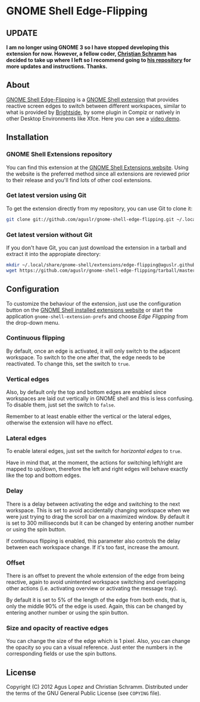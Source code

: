 # GNOME Shell Edge-Flipping

## UPDATE

**I am no longer using GNOME 3 so I have stopped developing this extension for now. However, a fellow coder, [Christian Schramm](https://github.com/Ed-von-Schleck) has decided to take up where I left so I recommend going to [his repository](https://github.com/Ed-von-Schleck/gnome-shell-edge-flipping) for more updates and instructions. Thanks.**

## About

[GNOME Shell Edge-Flipping](http://aguslr.github.com/gnome-shell-edge-flipping/) is a [GNOME Shell extension](https://live.gnome.org/GnomeShell/Extensions) that provides reactive screen edges to switch between different workspaces, similar to what is provided by [Brightside](http://catmur.co.uk/brightside/), by some plugin in Compiz or natively in other Desktop Environments like Xfce. Here you can see a [video demo](https://www.youtube.com/watch?v=6BSyOEjRyTc).

## Installation

### GNOME Shell Extensions repository

You can find this extension at the [GNOME Shell Extensions website](https://extensions.gnome.org/extension/275/edge-flipping/). Using the website is the preferred method since all extensions are reviewed prior to their release and you'll find lots of other cool extensions.

### Get latest version using Git

To get the extension directly from my repository, you can use Git to clone it:

```sh
git clone git://github.com/aguslr/gnome-shell-edge-flipping.git ~/.local/share/gnome-shell/extensions/edge-flipping@aguslr.github.com
```

### Get latest version without Git

If you don't have Git, you can just download the extension in a tarball and extract it into the appropiate directory:

```sh
mkdir ~/.local/share/gnome-shell/extensions/edge-flipping@aguslr.github.com && cd $_
wget https://github.com/aguslr/gnome-shell-edge-flipping/tarball/master -O - | tar -xzv --strip-components 1
```

## Configuration

To customize the behaviour of the extension, just use the configuration button on the [GNOME Shell installed extensions website](https://extensions.gnome.org/local/) or start the application  `gnome-shell-extension-prefs` and choose *Edge Fligpping* from the drop-down menu.

### Continuous flipping

By default, once an edge is activated, it will only switch to the adjacent workspace. To switch to the one after that, the edge needs to be reactivated. To change this, set the switch to `true`.

### Vertical edges

Also, by default only the top and bottom edges are enabled since workspaces are laid out vertically in GNOME shell and this is less confusing. To disable them, just set the switch to `false`.

Remember to at least enable either the vertical or the lateral edges, otherwise the extension will have no effect.

### Lateral edges

To enable lateral edges, just set the switch for *horizontal edges* to `true`.

Have in mind that, at the moment, the actions for switching left/right are mapped to up/down, therefore the left and right edges will behave exactly like the top and bottom edges.

### Delay

There is a delay between activating the edge and switching to the next workspace. This is set to avoid accidentally changing workspace when we were just trying to drag the scroll bar on a maximized window. By default it is set to 300 milliseconds but it can be changed by entering another number or using the spin button.

If continuous flipping is enabled, this parameter also controls the delay between each workspace change. If it's too fast, increase the amount.

### Offset

There is an offset to prevent the whole extension of the edge from being reactive, again to avoid unintented workspace switching and overlapping other actions (i.e. activating overview or activating the message tray).

By default it is set to 5% of the length of the edge from both ends, that is, only the middle 90% of the edge is used. Again, this can be changed by entering another number or using the spin button.

### Size and opacity of reactive edges

You can change the size of the edge which is 1 pixel. Also, you can change the opacity so you can a visual reference. Just enter the numbers in the corresponding fields or use the spin buttons.

## License

Copyright (C) 2012 Agus Lopez and Christian Schramm. Distributed under the terms of the GNU General Public License (see `COPYING` file).
